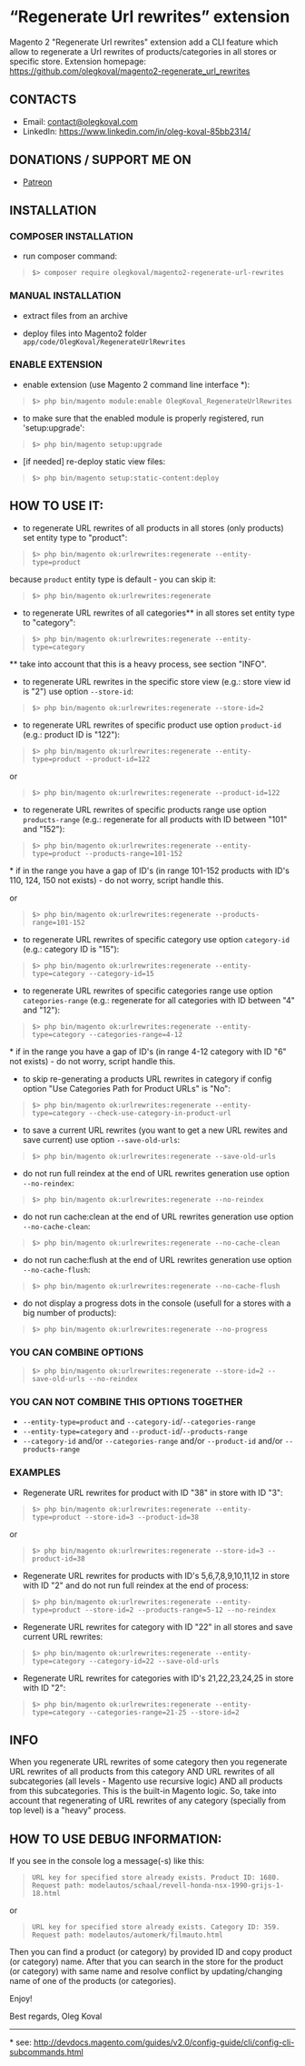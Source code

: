 “Regenerate Url rewrites” extension
=====================
Magento 2 "Regenerate Url rewrites" extension add a CLI feature which allow to regenerate a Url rewrites of products/categories in all stores or specific store.
Extension homepage: https://github.com/olegkoval/magento2-regenerate_url_rewrites

## CONTACTS
* Email: contact@olegkoval.com
* LinkedIn: https://www.linkedin.com/in/oleg-koval-85bb2314/

## DONATIONS / SUPPORT ME ON
* [Patreon](https://www.patreon.com/olegkoval)

## INSTALLATION

### COMPOSER INSTALLATION
* run composer command:
>`$> composer require olegkoval/magento2-regenerate-url-rewrites`

### MANUAL INSTALLATION
* extract files from an archive

* deploy files into Magento2 folder `app/code/OlegKoval/RegenerateUrlRewrites`

### ENABLE EXTENSION
* enable extension (use Magento 2 command line interface \*):
>`$> php bin/magento module:enable OlegKoval_RegenerateUrlRewrites`

* to make sure that the enabled module is properly registered, run 'setup:upgrade':
>`$> php bin/magento setup:upgrade`

* [if needed] re-deploy static view files:
>`$> php bin/magento setup:static-content:deploy`


## HOW TO USE IT:
* to regenerate URL rewrites of all products in all stores (only products) set entity type to "product":
>`$> php bin/magento ok:urlrewrites:regenerate --entity-type=product`

because `product` entity type is default - you can skip it:
>`$> php bin/magento ok:urlrewrites:regenerate`

* to regenerate URL rewrites of all categories\*\* in all stores set entity type to "category":
>`$> php bin/magento ok:urlrewrites:regenerate --entity-type=category`

\*\* take into account that this is a heavy process, see section "INFO".

* to regenerate URL rewrites in the specific store view (e.g.: store view id is "2") use option `--store-id`:
>`$> php bin/magento ok:urlrewrites:regenerate --store-id=2`

* to regenerate URL rewrites of specific product use option `product-id` (e.g.: product ID is "122"):
>`$> php bin/magento ok:urlrewrites:regenerate --entity-type=product --product-id=122`

or
>`$> php bin/magento ok:urlrewrites:regenerate --product-id=122`

* to regenerate URL rewrites of specific products range use option `products-range` (e.g.: regenerate for all products with ID between "101" and "152"):
>`$> php bin/magento ok:urlrewrites:regenerate --entity-type=product --products-range=101-152`

\* if in the range you have a gap of ID's (in range 101-152 products with ID's 110, 124, 150 not exists) - do not worry, script handle this.

or
>`$> php bin/magento ok:urlrewrites:regenerate --products-range=101-152`

* to regenerate URL rewrites of specific category use option `category-id` (e.g.: category ID is "15"):
>`$> php bin/magento ok:urlrewrites:regenerate --entity-type=category --category-id=15`

* to regenerate URL rewrites of specific categories range use option `categories-range` (e.g.: regenerate for all categories with ID between "4" and "12"):
>`$> php bin/magento ok:urlrewrites:regenerate --entity-type=category --categories-range=4-12`

\* if in the range you have a gap of ID's (in range 4-12 category with ID "6" not exists) - do not worry, script handle this.

* to skip re-generating a products URL rewrites in category if config option "Use Categories Path for Product URLs" is "No":
>`$> php bin/magento ok:urlrewrites:regenerate --entity-type=category --check-use-category-in-product-url`

* to save a current URL rewrites (you want to get a new URL rewites and save current) use option `--save-old-urls`:
>`$> php bin/magento ok:urlrewrites:regenerate --save-old-urls`

* do not run full reindex at the end of URL rewrites generation use option `--no-reindex`:
>`$> php bin/magento ok:urlrewrites:regenerate --no-reindex`

* do not run cache:clean at the end of URL rewrites generation use option `--no-cache-clean`:
>`$> php bin/magento ok:urlrewrites:regenerate --no-cache-clean`

* do not run cache:flush at the end of URL rewrites generation use option `--no-cache-flush`:
>`$> php bin/magento ok:urlrewrites:regenerate --no-cache-flush`

* do not display a progress dots in the console (usefull for a stores with a big number of products):
>`$> php bin/magento ok:urlrewrites:regenerate --no-progress`

### YOU CAN COMBINE OPTIONS
>`$> php bin/magento ok:urlrewrites:regenerate --store-id=2 --save-old-urls --no-reindex`

### YOU CAN NOT COMBINE THIS OPTIONS TOGETHER
* `--entity-type=product` and `--category-id`/`--categories-range`
* `--entity-type=category` and `--product-id`/`--products-range`
* `--category-id` and/or `--categories-range` and/or `--product-id` and/or `--products-range`

### EXAMPLES
* Regenerate URL rewrites for product with ID "38" in store with ID "3":
>`$> php bin/magento ok:urlrewrites:regenerate --entity-type=product --store-id=3 --product-id=38`

or
>`$> php bin/magento ok:urlrewrites:regenerate --store-id=3 --product-id=38`

* Regenerate URL rewrites for products with ID's 5,6,7,8,9,10,11,12 in store with ID "2" and do not run full reindex at the end of process:
>`$> php bin/magento ok:urlrewrites:regenerate --entity-type=product --store-id=2 --products-range=5-12 --no-reindex`

* Regenerate URL rewrites for category with ID "22" in all stores and save current URL rewrites:
>`$> php bin/magento ok:urlrewrites:regenerate --entity-type=category --category-id=22 --save-old-urls`

* Regenerate URL rewrites for categories with ID's 21,22,23,24,25 in store with ID "2":
>`$> php bin/magento ok:urlrewrites:regenerate --entity-type=category --categories-range=21-25 --store-id=2`

## INFO
When you regenerate URL rewrites of some category then you regenerate URL rewrites of all products from this category AND URL rewrites of all subcategories (all levels - Magento use recursive logic) AND all products from this subcategories. This is the built-in Magento logic. So, take into account that regenerating of URL rewrites of any category (specially from top level) is a "heavy" process.

## HOW TO USE DEBUG INFORMATION:
If you see in the console log a message(-s) like this:
>`URL key for specified store already exists. Product ID: 1680. Request path: modelautos/schaal/revell-honda-nsx-1990-grijs-1-18.html`

or

>`URL key for specified store already exists. Category ID: 359. Request path: modelautos/automerk/filmauto.html`

Then you can find a product (or category) by provided ID and copy product (or category) name. After that you can search in the store for the product (or category) with same name and resolve conflict by updating/changing name of one of the products (or categories).

Enjoy!

Best regards,
Oleg Koval

-------------
\* see: http://devdocs.magento.com/guides/v2.0/config-guide/cli/config-cli-subcommands.html
